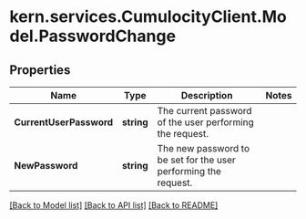 # kern.services.CumulocityClient.Model.PasswordChange

## Properties

Name | Type | Description | Notes
------------ | ------------- | ------------- | -------------
**CurrentUserPassword** | **string** | The current password of the user performing the request. | 
**NewPassword** | **string** | The new password to be set for the user performing the request. | 

[[Back to Model list]](../README.md#documentation-for-models) [[Back to API list]](../README.md#documentation-for-api-endpoints) [[Back to README]](../README.md)

